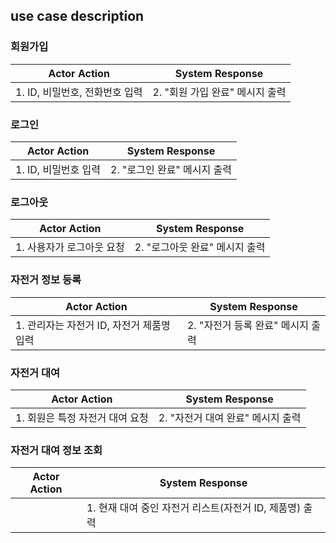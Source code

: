 ## use case description

### 회원가입
|  Actor Action  |  System Response  |
|----------------|-------------------|
|1. ID, 비밀번호, 전화번호 입력| 2. "회원 가입 완료" 메시지 출력|

### 로그인
| Actor Action   | System Response    |
|----------------|--------------------|
| 1. ID, 비밀번호 입력 | 2. "로그인 완료" 메시지 출력 |

### 로그아웃
| Actor Action    | System Response     |
|-----------------|---------------------|
| 1. 사용자가 로그아웃 요청 | 2. "로그아웃 완료" 메시지 출력 |

### 자전거 정보 등록
| Actor Action               | System Response       |
|----------------------------|-----------------------|
| 1. 관리자는 자전거 ID, 자전거 제품명 입력 | 2. "자전거 등록 완료" 메시지 출력 |

### 자전거 대여
| Actor Action        | System Response       |
|---------------------|-----------------------|
| 1. 회원은 특정 자전거 대여 요청 | 2. "자전거 대여 완료" 메시지 출력 |

### 자전거 대여 정보 조회
| Actor Action | System Response                     |
|-----------|-------------------------------------|
|           | 1. 현재 대여 중인 자전거 리스트(자전거 ID, 제품명) 출력 |